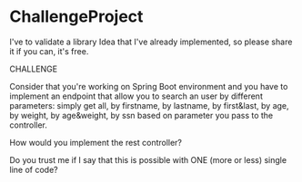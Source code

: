 # ChallengeProject

I've to validate a library Idea that I've already implemented, so please share it if you can, it's free.

CHALLENGE

Consider that you're working on Spring Boot environment and you have to implement an endpoint that allow you to search an user by different parameters: 
simply get all, by firstname, by lastname, by first&last, by age, by weight, by age&weight, by ssn based on parameter you pass to the controller.

How would you implement the rest controller?


Do you trust me if I say that this is possible with ONE (more or less) single line of code?
